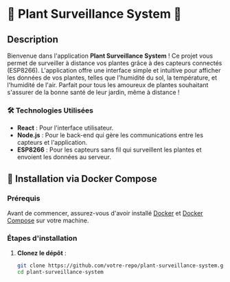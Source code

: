 # 🌱 Plant Surveillance System 🌱

## Description

Bienvenue dans l'application **Plant Surveillance System** ! Ce projet vous permet de surveiller à distance vos plantes grâce à des capteurs connectés (ESP8266). L'application offre une interface simple et intuitive pour afficher les données de vos plantes, telles que l'humidité du sol, la température, et l'humidité de l'air. Parfait pour tous les amoureux de plantes souhaitant s'assurer de la bonne santé de leur jardin, même à distance !

### 🛠️ Technologies Utilisées
- **React** : Pour l'interface utilisateur.
- **Node.js** : Pour le back-end qui gère les communications entre les capteurs et l'application.
- **ESP8266** : Pour les capteurs sans fil qui surveillent les plantes et envoient les données au serveur.
  
## 🐳 Installation via Docker Compose

### Prérequis
Avant de commencer, assurez-vous d'avoir installé [Docker](https://www.docker.com/get-started) et [Docker Compose](https://docs.docker.com/compose/install/) sur votre machine.

### Étapes d'installation

1. **Clonez le dépôt** :
   ```bash
   git clone https://github.com/votre-repo/plant-surveillance-system.git
   cd plant-surveillance-system
